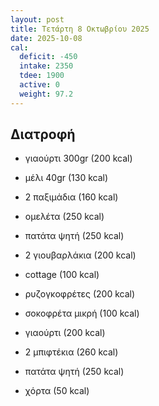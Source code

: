 ```yaml
---
layout: post
title: Τετάρτη 8 Οκτωβρίου 2025
date: 2025-10-08
cal:
  deficit: -450
  intake: 2350
  tdee: 1900
  active: 0
  weight: 97.2
---
```


## Διατροφή

- γιαούρτι 300gr (200 kcal)
- μέλι 40gr (130 kcal)
- 2 παξιμάδια (160 kcal)

- ομελέτα (250 kcal)


- πατάτα ψητή (250 kcal)
- 2 γιουβαρλάκια (200 kcal)
- cottage (100 kcal)
- ρυζογκοφρέτες (200 kcal)
- σοκοφρέτα μικρή (100 kcal)
- γιαούρτι (200 kcal)


- 2 μπιφτέκια (260 kcal)
- πατάτα ψητή (250 kcal)
- χόρτα (50 kcal)


